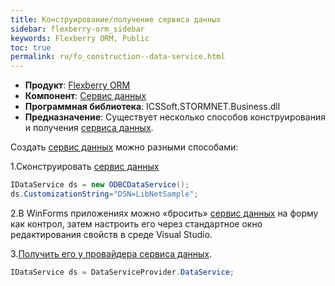 ```yaml
---
title: Конструирование/получение сервиса данных
sidebar: flexberry-orm_sidebar
keywords: Flexberry ORM, Public
toc: true
permalink: ru/fo_construction--data-service.html
---
```

* **Продукт**: [Flexberry ORM](flexberry-o-r-m.html)
* **Компонент**: [Сервис данных](data-service.html)
* **Программная библиотека**: ICSSoft.STORMNET.Business.dll
* **Предназначение**: Существует несколько способов конструирования и получения [сервиса данных](data-service.html).

Создать [сервис данных](data-service.html) можно разными способами:

1.Сконструировать [сервис данных](data-service.html)

```cs
IDataService ds = new ODBCDataService();			
ds.CustomizationString="DSN=LibNetSample";
```

2.В WinForms приложениях можно «бросить» [сервис данных](data-service.html) на форму как контрол, затем настроить его через стандартное окно редактирования свойств в среде Visual Studio.

3.[Получить его у провайдера сервиса данных](data-service-provider-data-service.html).

```cs
IDataService ds = DataServiceProvider.DataService;
```
